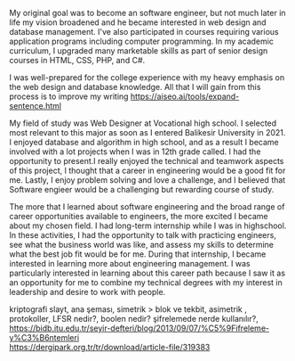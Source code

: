My original goal was to become an software engineer, but not much later in life my vision broadened and he became interested in web design and database management.
I've also participated in courses requiring various application programs including computer programming.
In my academic curriculum, I upgraded many marketable skills as part of senior design courses in HTML, CSS, PHP, and C#.


I was well-prepared for the college experience with my heavy emphasis
on the web design and database knowledge.
All that I will gain from this process is to improve my writing
https://aiseo.ai/tools/expand-sentence.html

My field of study was Web Designer at Vocational high school. I selected most relevant to this major as soon as I entered Balikesir University in 2021. I enjoyed database and algorithm in high school, and as a result I became involved with a lot projects when I was in 12th grade called. I had the opportunity to present.I really enjoyed the technical and teamwork aspects of this project, I
thought that a career in engineering would be a good fit for me.
Lastly, I enjoy problem solving and love a challenge, and I believed that Software engieer would be a challenging but rewarding  course of study. 

The more that I learned about software engineering and the broad range of career opportunities available to engineers, the more excited I became about my chosen field. I had long-term internship while I was in highschool. In these activities, I had the opportunity to talk with practicing engineers, see what the business world was like, and assess my skills to determine what the best job fit would be for me. During that internship, I became interested in learning more about engineering management. I was particularly interested in learning about this career path because I saw it
as an opportunity for me to combine my technical degrees with my
interest in leadership and desire to work with people.


kriptografi slayt, ana şeması, simetrik > blok ve tekbit, asimetrik , protokoller, LFSR nedir?, boolen nedir? şifrelemede nerde kullanılır?,
https://bidb.itu.edu.tr/seyir-defteri/blog/2013/09/07/%C5%9Fifreleme-y%C3%B6ntemleri <br>
https://dergipark.org.tr/tr/download/article-file/319383
